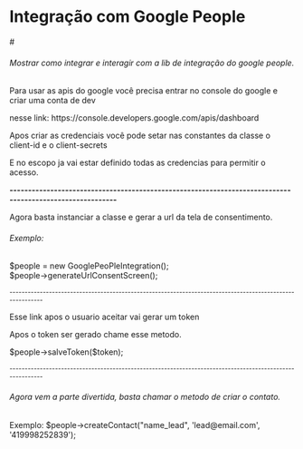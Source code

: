 # Integração com Google People

#<h6>Mostrar como integrar e interagir com a lib de integração do google people.</h6> 

<P> Para usar as apis do google você precisa entrar no console do google e criar uma conta de dev </p>
<p>nesse link: https://console.developers.google.com/apis/dashboard </p>
<p> Apos criar as credenciais você pode setar nas constantes da classe o client-id e o client-secrets</p>
<p> E no escopo ja vai estar definido todas as credencias para permitir o acesso. </p>
<strong>---------------------------------------------------------------------------------------------------------</strong>
<br>
<p>Agora basta instanciar a classe e gerar a url da tela de consentimento.</p>
<h6>Exemplo:</h6> 
<p>
    $people = new GooglePeoPleIntegration(); <br>
    $people->generateUrlConsentScreen(); 
</p>
<small>---------------------------------------------------------------------------------------------------------</small>
<p> Esse link apos o usuario aceitar vai gerar um token  </p>
<p>Apos o token ser gerado chame esse metodo. </p>
<p>$people->salveToken($token);</p>

<small>---------------------------------------------------------------------------------------------------------</small>

<h6>Agora vem a parte divertida, basta chamar o metodo de criar o contato.</h6>
<p>Exemplo:  $people->createContact("name_lead", 'lead@email.com', '419998252839');</p>
